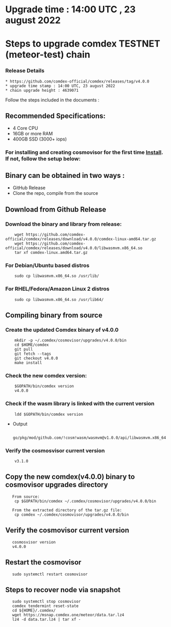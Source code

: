 # Upgrade time : 14:00 UTC , 23 august 2022

# Steps to upgrade comdex TESTNET (meteor-test) chain

### Release Details
    * https://github.com/comdex-official/comdex/releases/tag/v4.0.0
    * upgrade time stamp : 14:00 UTC, 23 august 2022
    * chain upgrade height : 4639071

Follow the steps included in the documents :

## Recommended Specifications:
   * 4 Core CPU
   * 16GB or more RAM
   * 400GB SSD (3000+ iops)

### For installing and creating cosmovisor for the first time [Install](https://github.com/comdex-official/networks/blob/main/testnet/cosmovisor-setup.md). If not, follow the setup below:

## Binary can be obtained in two ways :
   * GitHub Release 
   * Clone the repo, compile from the source

## Download from Github Release

### Download the binary and library from release:

```shell
    wget https://github.com/comdex-official/comdex/releases/download/v4.0.0/comdex-linux-amd64.tar.gz
    wget https://github.com/comdex-official/comdex/releases/download/v4.0.0/libwasmvm.x86_64.so
    tar xf comdex-linux.amd64.tar.gz
```

### For Debian/Ubuntu based distros
```shell
    sudo cp libwasmvm.x86_64.so /usr/lib/
```

### For RHEL/Fedora/Amazon Linux 2 distros
```shell
    sudo cp libwasmvm.x86_64.so /usr/lib64/
```

## Compiling binary from source

### Create the updated Comdex binary of v4.0.0

```shell
    mkdir -p ~/.comdex/cosmovisor/upgrades/v4.0.0/bin
    cd $HOME/comdex
    git pull
    git fetch --tags
    git checkout v4.0.0
    make install
```

### Check the new comdex version:

```shell
    $GOPATH/bin/comdex version
    v4.0.0
```

### Check if the wasm library is linked with the current version 

```shell
    ldd $GOPATH/bin/comdex version
```

 - Output
   ```shell
      go/pkg/mod/github.com/!cosm!wasm/wasmvm@v1.0.0/api/libwasmvm.x86_64.so
   ```
       

### Verify the cosmosvisor current version

```shell
    v3.1.0
```

## Copy the new comdex(v4.0.0) binary to cosmovisor upgrades directory

```shell 
   From source:
    cp $GOPATH/bin/comdex ~/.comdex/cosmovisor/upgrades/v4.0.0/bin
    
   From the extracted directory of the tar.gz file:
    cp comdex ~/.comdex/cosmovisor/upgrades/v4.0.0/bin
```

## Verify the cosmovisor current version

```shell
   cosmosvisor version
   v4.0.0
```

## Restart the cosmovisor

```shell
   sudo systemctl restart cosmovisor
```
 
## Steps to recover node via snapshot

```shell
   sudo systemctl stop cosmovisor
   comdex tendermint reset-state
   cd ${HOME}/.comdex/
   wget https://msnap.comdex.one/meteor/data.tar.lz4
   lz4 -d data.tar.lz4 | tar xf -
```
